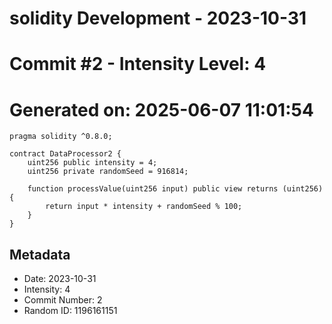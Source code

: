 ﻿# solidity Development - 2023-10-31
# Commit #2 - Intensity Level: 4
# Generated on: 2025-06-07 11:01:54
```solidity
pragma solidity ^0.8.0;

contract DataProcessor2 {
    uint256 public intensity = 4;
    uint256 private randomSeed = 916814;

    function processValue(uint256 input) public view returns (uint256) {
        return input * intensity + randomSeed % 100;
    }
}
```
## Metadata
- Date: 2023-10-31
- Intensity: 4
- Commit Number: 2
- Random ID: 1196161151
